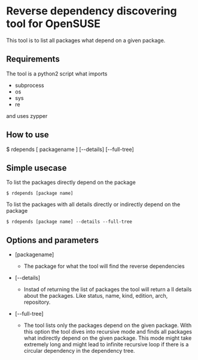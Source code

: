 # Reverse dependency discovering tool for OpenSUSE

This tool is to list all packages what depend on a given package.

## Requirements

The tool is a python2 script what imports

* subprocess
* os
* sys
* re

and uses zypper

## How to use

$ rdepends [ packagename ] [--details] [--full-tree]
## Simple usecase
To list the packages directly depend on the package
```
$ rdepends [package name]
```
To list the packages with all details directly or indirectly depend on the package
```
$ rdepends [package name] --details --full-tree
```


## Options and parameters

* [packagename]

  + The package for what the tool will find the reverse dependencies

* [--details]

    + Instad of returning the list of packages the tool will return a ll details about the packages. Like status, name, kind, edition, arch, repository.

* [--full-tree]

    + The tool lists only the packages depend on the given package. With this option the tool dives into recursive mode and finds all packages what indirectly depend on the given package. This mode might take extremely long and might lead to infinite recursive loop if there is a circular dependency in the dependency tree.
